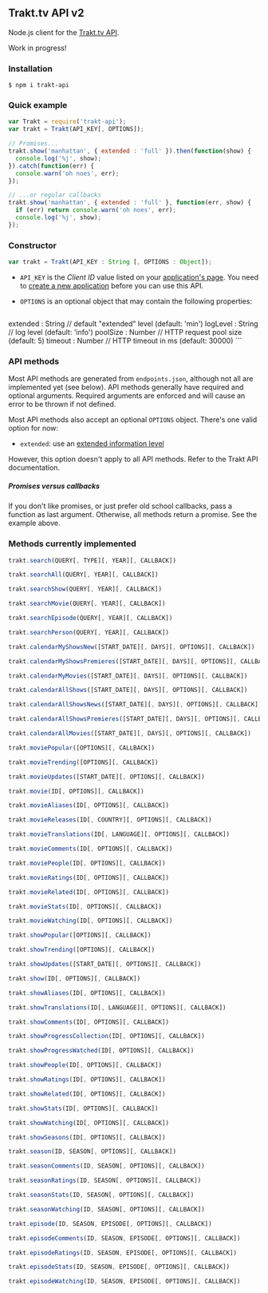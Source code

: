 ## Trakt.tv API v2

Node.js client for the [Trakt.tv API](http://docs.trakt.apiary.io/#).

Work in progress!

### Installation

```
$ npm i trakt-api
```

### Quick example

```javascript
var Trakt = require('trakt-api');
var trakt = Trakt(API_KEY[, OPTIONS]);

// Promises...
trakt.show('manhattan', { extended : 'full' }).then(function(show) {
  console.log('%j', show);
}).catch(function(err) {
  console.warn('oh noes', err);
});

// ...or regular callbacks
trakt.show('manhattan', { extended : 'full' }, function(err, show) {
  if (err) return console.warn('oh noes', err);
  console.log('%j', show);
});
```

### Constructor

```javascript
var trakt = Trakt(API_KEY : String [, OPTIONS : Object]);
```

* `API_KEY` is the _Client ID_ value listed on your [application's page](https://trakt.tv/oauth/applications). You need to [create a new application](https://trakt.tv/oauth/applications/new) before you can use this API.
* `OPTIONS` is an optional object that may contain the following properties:

    ```
extended : String   // default "extended" level (default: 'min')
logLevel : String   // log level                (default: 'info')
poolSize : Number   // HTTP request pool size   (default: 5)
timeout  : Number   // HTTP timeout in ms       (default: 30000)
    ```

### API methods

Most API methods are generated from `endpoints.json`, although not all are implemented yet (see below). API methods generally have required and optional arguments. Required arguments are enforced and will cause an error to be thrown if not defined.

Most API methods also accept an optional `OPTIONS` object. There's one valid option for now:

* `extended`: use an [extended information level](http://docs.trakt.apiary.io/#introduction/extended-info)

However, this option doesn't apply to all API methods. Refer to the Trakt API documentation.

##### Promises versus callbacks

If you don't like promises, or just prefer old school callbacks, pass a function as last argument. Otherwise, all methods return a promise. See the example above.

### Methods currently implemented

```javascript
trakt.search(QUERY[, TYPE][, YEAR][, CALLBACK])

trakt.searchAll(QUERY[, YEAR][, CALLBACK])

trakt.searchShow(QUERY[, YEAR][, CALLBACK])

trakt.searchMovie(QUERY[, YEAR][, CALLBACK])

trakt.searchEpisode(QUERY[, YEAR][, CALLBACK])

trakt.searchPerson(QUERY[, YEAR][, CALLBACK])

trakt.calendarMyShowsNew([START_DATE][, DAYS][, OPTIONS][, CALLBACK])

trakt.calendarMyShowsPremieres([START_DATE][, DAYS][, OPTIONS][, CALLBACK])

trakt.calendarMyMovies([START_DATE][, DAYS][, OPTIONS][, CALLBACK])

trakt.calendarAllShows([START_DATE][, DAYS][, OPTIONS][, CALLBACK])

trakt.calendarAllShowsNews([START_DATE][, DAYS][, OPTIONS][, CALLBACK])

trakt.calendarAllShowsPremieres([START_DATE][, DAYS][, OPTIONS][, CALLBACK])

trakt.calendarAllMovies([START_DATE][, DAYS][, OPTIONS][, CALLBACK])

trakt.moviePopular([OPTIONS][, CALLBACK])

trakt.movieTrending([OPTIONS][, CALLBACK])

trakt.movieUpdates([START_DATE][, OPTIONS][, CALLBACK])

trakt.movie(ID[, OPTIONS][, CALLBACK])

trakt.movieAliases(ID[, OPTIONS][, CALLBACK])

trakt.movieReleases(ID[, COUNTRY][, OPTIONS][, CALLBACK])

trakt.movieTranslations(ID[, LANGUAGE][, OPTIONS][, CALLBACK])

trakt.movieComments(ID[, OPTIONS][, CALLBACK])

trakt.moviePeople(ID[, OPTIONS][, CALLBACK])

trakt.movieRatings(ID[, OPTIONS][, CALLBACK])

trakt.movieRelated(ID[, OPTIONS][, CALLBACK])

trakt.movieStats(ID[, OPTIONS][, CALLBACK])

trakt.movieWatching(ID[, OPTIONS][, CALLBACK])

trakt.showPopular([OPTIONS][, CALLBACK])

trakt.showTrending([OPTIONS][, CALLBACK])

trakt.showUpdates([START_DATE][, OPTIONS][, CALLBACK])

trakt.show(ID[, OPTIONS][, CALLBACK])

trakt.showAliases(ID[, OPTIONS][, CALLBACK])

trakt.showTranslations(ID[, LANGUAGE][, OPTIONS][, CALLBACK])

trakt.showComments(ID[, OPTIONS][, CALLBACK])

trakt.showProgressCollection(ID[, OPTIONS][, CALLBACK])

trakt.showProgressWatched(ID[, OPTIONS][, CALLBACK])

trakt.showPeople(ID[, OPTIONS][, CALLBACK])

trakt.showRatings(ID[, OPTIONS][, CALLBACK])

trakt.showRelated(ID[, OPTIONS][, CALLBACK])

trakt.showStats(ID[, OPTIONS][, CALLBACK])

trakt.showWatching(ID[, OPTIONS][, CALLBACK])

trakt.showSeasons(ID[, OPTIONS][, CALLBACK])

trakt.season(ID, SEASON[, OPTIONS][, CALLBACK])

trakt.seasonComments(ID, SEASON[, OPTIONS][, CALLBACK])

trakt.seasonRatings(ID, SEASON[, OPTIONS][, CALLBACK])

trakt.seasonStats(ID, SEASON[, OPTIONS][, CALLBACK])

trakt.seasonWatching(ID, SEASON[, OPTIONS][, CALLBACK])

trakt.episode(ID, SEASON, EPISODE[, OPTIONS][, CALLBACK])

trakt.episodeComments(ID, SEASON, EPISODE[, OPTIONS][, CALLBACK])

trakt.episodeRatings(ID, SEASON, EPISODE[, OPTIONS][, CALLBACK])

trakt.episodeStats(ID, SEASON, EPISODE[, OPTIONS][, CALLBACK])

trakt.episodeWatching(ID, SEASON, EPISODE[, OPTIONS][, CALLBACK])

```
